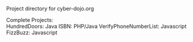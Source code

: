Project directory for cyber-dojo.org    

Complete Projects:   
HundredDoors: Java
ISBN: PHP/Java
VerifyPhoneNumberList: Javascript
FizzBuzz: Javascript